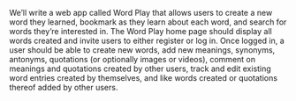 We’ll write a web app called Word Play that allows users to
create a new word they learned, bookmark as they learn about each word, 
and search for words they’re interested in. The Word Play home page
should display all words created and invite users to either register or log
in. Once logged in, a user should be able to create new words,
add new meanings, synonyms, antonyms, quotations (or optionally images or videos), 
comment on meanings and quotations created by other users,
track and edit existing word entries created by themselves, 
and like words created or quotations thereof added by other users.
